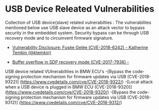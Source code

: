 # USB Device Releated Vulnerabilities

Collection of USB device(slave) related vulnerabilties : 
The vulnerabilites mentioned below use USB slave device as an attack vector to bypass security in the embedded system. Security bypass can be through USB recovery mode and to circumvent firmware signature.  

- [Vulnerability Disclosure: Fusée Gelée (CVE-2018-6242) - Katherine Temkin (@ktemkin)](https://github.com/Cease-and-DeSwitch/fusee-launcher/blob/master/report/fusee_gelee.md)

- [Buffer overflow in SDP recovery mode (CVE-2017-7936) - ](https://blog.quarkslab.com/vulnerabilities-in-high-assurance-boot-of-nxp-imx-microprocessors.html)

USB device related VUlnerabilities in BMW ECU's
-[Bypass the code-signing protection mechanism for firmware updates via USB (CVE-2018-9322)]
(https://www.cvedetails.com/cve/CVE-2018-9322/)
-[Local attack when a USB device is plugged in BMW ECU (CVE-2018-9320)]
(https://www.cvedetails.com/cve/CVE-2018-9320/)
-[Bypass the code-signing protection mechanism for firmware updates via USB (CVE-2018-9312)]
(https://www.cvedetails.com/cve/CVE-2018-9312/)
